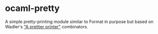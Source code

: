 ocaml-pretty
============

A simple pretty-printing module similar to Format in purpose but based
on Wadler's ["A prettier
printer"](http://homepages.inf.ed.ac.uk/wadler/papers/prettier/prettier.pdf)
combinators.
